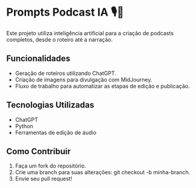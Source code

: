 # Prompts Podcast IA 🎙️🤖
Este projeto utiliza inteligência artificial para a criação de podcasts completos, desde o roteiro até a narração.  

## Funcionalidades
- Geração de roteiros utilizando ChatGPT.
- Criação de imagens para divulgação com MidJourney.
- Fluxo de trabalho para automatizar as etapas de edição e publicação.

## Tecnologias Utilizadas
- ChatGPT
- Python
- Ferramentas de edição de áudio

## Como Contribuir
1. Faça um fork do repositório.
2. Crie uma branch para suas alterações: git checkout -b minha-branch.
3. Envie seu pull request!
